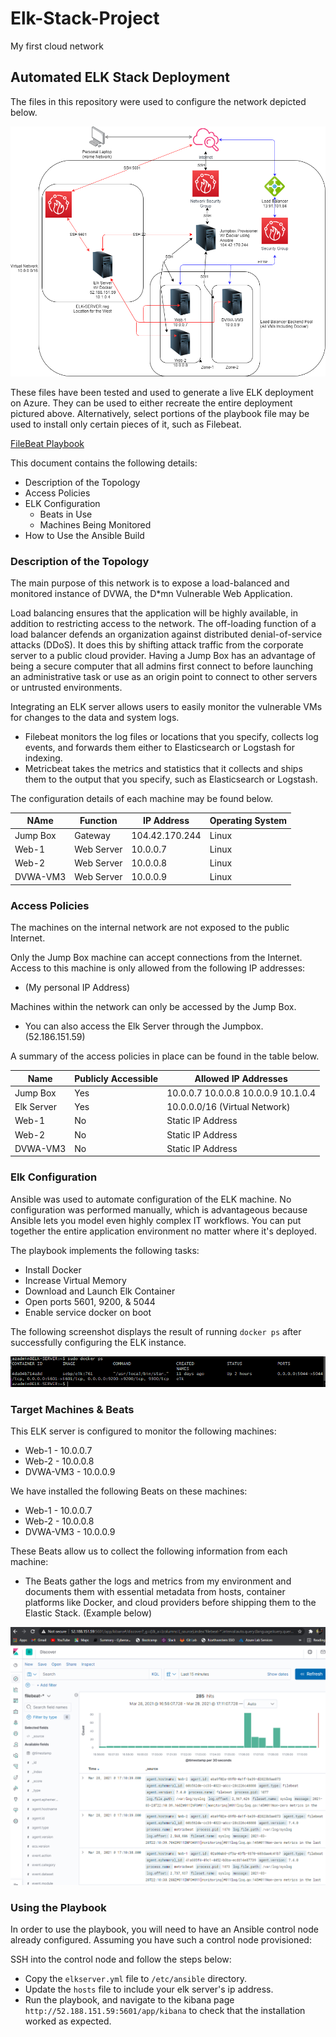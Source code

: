 # Elk-Stack-Project
My first cloud network
## Automated ELK Stack Deployment

The files in this repository were used to configure the network depicted below.

![alt text](Images/Elk_stack_HW12_topology.png)

These files have been tested and used to generate a live ELK deployment on Azure. They can be used to either recreate the entire deployment pictured above. Alternatively, select portions of the playbook file may be used to install only certain pieces of it, such as Filebeat.

[FileBeat Playbook](Ansible/filebeat-playbook.yml)

This document contains the following details:
- Description of the Topology
- Access Policies
- ELK Configuration
  - Beats in Use
  - Machines Being Monitored
- How to Use the Ansible Build


### Description of the Topology

The main purpose of this network is to expose a load-balanced and monitored instance of DVWA, the D*mn Vulnerable Web Application.

Load balancing ensures that the application will be highly available, in addition to restricting access to the network. The off-loading function of a load balancer defends an organization against distributed denial-of-service attacks (DDoS). It does this by shifting attack traffic from the corporate server to a public cloud provider. Having a Jump Box has an advantage of being a secure computer that all admins first connect to before launching an administrative task or use as an origin point to connect to other servers or untrusted environments.

Integrating an ELK server allows users to easily monitor the vulnerable VMs for changes to the data and system logs.
- Filebeat monitors the log files or locations that you specify, collects log events, and forwards them either to Elasticsearch or Logstash for indexing.
- Metricbeat takes the metrics and statistics that it collects and ships them to the output that you specify, such as Elasticsearch or Logstash.

The configuration details of each machine may be found below.

| NAme     | Function   | IP Address     | Operating System |
|----------|------------|----------------|------------------|
| Jump Box | Gateway    | 104.42.170.244 | Linux            |
| Web-1    | Web Server | 10.0.0.7       | Linux            |
| Web-2    | Web Server | 10.0.0.8       | Linux            |
| DVWA-VM3 | Web Server | 10.0.0.9       | Linux            |


### Access Policies

The machines on the internal network are not exposed to the public Internet. 

Only the Jump Box machine can accept connections from the Internet. Access to this machine is only allowed from the following IP addresses:
- (My personal IP Address)

Machines within the network can only be accessed by the Jump Box.
- You can also access the Elk Server through the Jumpbox. (52.186.151.59)

A summary of the access policies in place can be found in the table below.

| Name       | Publicly Accessible | Allowed IP Addresses                  |
|------------|---------------------|---------------------------------------|
| Jump Box   | Yes                 | 10.0.0.7 10.0.0.8 10.0.0.9 10.1.0.4   |
| Elk Server | Yes                 | 10.0.0.0/16 (Virtual Network)         |
| Web-1      | No                  | Static IP Address                     |
| Web-2      | No                  | Static IP Address                     |
| DVWA-VM3   | No                  | Static IP Address                     |

### Elk Configuration

Ansible was used to automate configuration of the ELK machine. No configuration was performed manually, which is advantageous because Ansible lets you model even highly complex IT workflows. You can put together the entire application environment no matter where it's deployed.

The playbook implements the following tasks:
- Install Docker
- Increase Virtual Memory
- Download and Launch Elk Container
- Open ports 5601, 9200, & 5044
- Enable service docker on boot

The following screenshot displays the result of running `docker ps` after successfully configuring the ELK instance.

![alt text](Images/Docker_ps.PNG)

### Target Machines & Beats
This ELK server is configured to monitor the following machines:
- Web-1 - 10.0.0.7
- Web-2 - 10.0.0.8
- DVWA-VM3 - 10.0.0.9

We have installed the following Beats on these machines:
- Web-1 - 10.0.0.7
- Web-2 - 10.0.0.8
- DVWA-VM3 - 10.0.0.9

These Beats allow us to collect the following information from each machine:
- The Beats gather the logs and metrics from my environment and documents them with essential metadata from hosts, container platforms like Docker, and cloud providers before shipping them to the Elastic Stack. (Example below)

![Image of the Kibana interface](Images/Metric_beats_running.PNG)

### Using the Playbook
In order to use the playbook, you will need to have an Ansible control node already configured. Assuming you have such a control node provisioned: 

SSH into the control node and follow the steps below:
- Copy the `elkserver.yml` file to `/etc/ansible` directory.
- Update the `hosts` file to include your elk server's ip address.
- Run the playbook, and navigate to the kibana page `http://52.188.151.59:5601/app/kibana` to check that the installation worked as expected.
